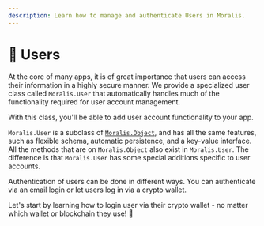 ```yaml
---
description: Learn how to manage and authenticate Users in Moralis.
---
```


# 👥 Users

At the core of many apps, it is of great importance that users can access their information in a highly secure manner. We provide a specialized user class called `Moralis.User` that automatically handles much of the functionality required for user account management.

With this class, you'll be able to add user account functionality to your app.

`Moralis.User` is a subclass of  [`Moralis.Object`](../database/objects.md), and has all the same features, such as flexible schema, automatic persistence, and a key-value interface. All the methods that are on `Moralis.Object` also exist in `Moralis.User`. The difference is that `Moralis.User` has some special additions specific to user accounts.

Authentication of users can be done in different ways. You can authenticate via an email login or let users log in via a crypto wallet.

Let's start by learning how to login user via their crypto wallet - no matter which wallet or blockchain they use! 🤯
